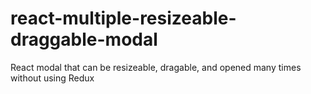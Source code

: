 # react-multiple-resizeable-draggable-modal
React modal that can be resizeable, dragable, and opened many times without using Redux
